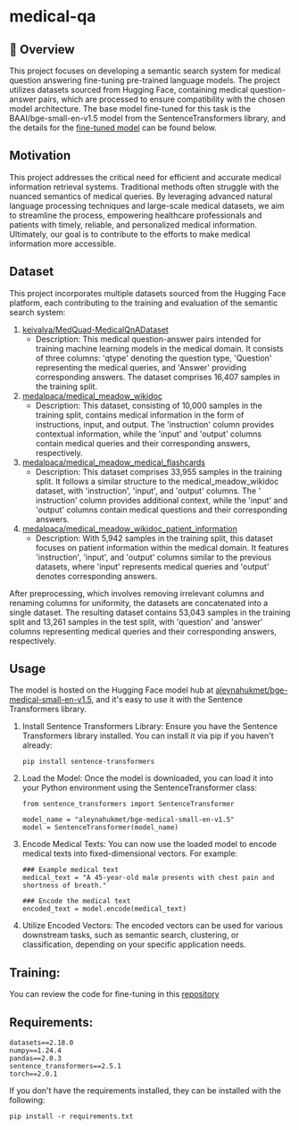 # medical-qa

## 🚀 Overview

This project focuses on developing a semantic search system for medical question answering fine-tuning pre-trained language models. The project utilizes datasets sourced from Hugging Face, containing medical question-answer pairs, which are processed to ensure compatibility with the chosen model architecture. The base model fine-tuned for this task is the BAAI/bge-small-en-v1.5 model from the SentenceTransformers library, and the details for the [fine-tuned model](https://huggingface.co/aleynahukmet/bge-medical-small-en-v1.5) can be found below.

## Motivation

This project addresses the critical need for efficient and accurate medical information retrieval systems. Traditional methods often struggle with the nuanced semantics of medical queries. By leveraging advanced natural language processing techniques and large-scale medical datasets, we aim to streamline the process, empowering healthcare professionals and patients with timely, reliable, and personalized medical information. Ultimately, our goal is to contribute to the efforts to make medical information more accessible.

## Dataset

This project incorporates multiple datasets sourced from the Hugging Face platform, each contributing to the training and evaluation of the semantic search system:

1. [keivalya/MedQuad-MedicalQnADataset](https://huggingface.co/datasets/keivalya/MedQuad-MedicalQnADataset)
   - Description: This medical question-answer pairs intended for training machine learning models in the medical domain. It consists of three columns: 'qtype' denoting the 
   question type, 'Question' representing the medical queries, and 'Answer' providing corresponding answers. The dataset comprises 16,407 samples in the training split.
2. [medalpaca/medical_meadow_wikidoc](https://huggingface.co/datasets/medalpaca/medical_meadow_wikidoc)
   - Description: This dataset, consisting of 10,000 samples in the training split, contains medical information in the form of instructions, input, and output. The 'instruction' column provides contextual 
   information, while the 'input' and 'output' columns contain medical queries and their corresponding answers, respectively.
3. [medalpaca/medical_meadow_medical_flashcards](https://huggingface.co/datasets/medalpaca/medical_meadow_medical_flashcards)
   - Description: This dataset comprises 33,955 samples in the training split. It follows a similar structure to the medical_meadow_wikidoc dataset, with 'instruction', 'input', and 'output' columns. The '  
   instruction' column provides additional context, while the 'input' and 'output' columns contain medical questions and their corresponding answers.
4. [medalpaca/medical_meadow_wikidoc_patient_information](https://huggingface.co/datasets/medalpaca/medical_meadow_wikidoc_patient_information)
   - Description: With 5,942 samples in the training split, this dataset focuses on patient information within the medical domain. It features 'instruction', 'input', and 'output' columns similar to the previous 
   datasets, where 'input' represents medical queries and 'output' denotes corresponding answers.

After preprocessing, which involves removing irrelevant columns and renaming columns for uniformity, the datasets are concatenated into a single dataset. The resulting dataset contains 53,043 samples in the training split and 13,261 samples in the test split, with 'question' and 'answer' columns representing medical queries and their corresponding answers, respectively.

## Usage

The model is hosted on the Hugging Face model hub at [aleynahukmet/bge-medical-small-en-v1.5](https://huggingface.co/aleynahukmet/bge-medical-small-en-v1.5/), and it's easy to use it with the Sentence Transformers library.

1. Install Sentence Transformers Library:
   Ensure you have the Sentence Transformers library installed. You can install it via pip if you haven't already:
   
   ```
   pip install sentence-transformers

   ```
   
2. Load the Model:
   Once the model is downloaded, you can load it into your Python environment using the SentenceTransformer class:

   ```
   from sentence_transformers import SentenceTransformer
   
   model_name = "aleynahukmet/bge-medical-small-en-v1.5"
   model = SentenceTransformer(model_name)

   ```

3. Encode Medical Texts:
   You can now use the loaded model to encode medical texts into fixed-dimensional vectors. For example:

   ```
   ### Example medical text
   medical_text = "A 45-year-old male presents with chest pain and shortness of breath."
   
   ### Encode the medical text
   encoded_text = model.encode(medical_text)

   ```

4. Utilize Encoded Vectors:
   The encoded vectors can be used for various downstream tasks, such as semantic search, clustering, or classification, depending on your specific application needs.

## Training:
You can review the code for fine-tuning in this [repository](https://github.com/aleynahukmet/medical-qa/blob/main/medical-qa.ipynb)
   
## Requirements:

 ```
datasets==2.18.0
numpy==1.24.4
pandas==2.0.3
sentence_transformers==2.5.1
torch==2.0.1

```
If you don't have the requirements installed, they can be installed with the following:

 ```
pip install -r requirements.txt

```




